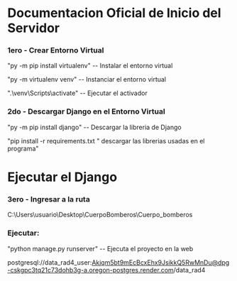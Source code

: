 # Documentacion Oficial de Inicio del Servidor

### 1ero - Crear Entorno Virtual

"py -m pip install virtualenv" -- Instalar el entorno virtual

"py -m virtualenv venv" -- Instanciar el entorno virtual

".\venv\Scripts\activate" -- Ejecutar el activador

### 2do - Descargar Django en el Entorno Virtual

"py -m pip install django" -- Descargar la libreria de Django

"pip install -r requirements.txt " descargar las librerias usadas en el programa"

# Ejecutar el Django

### 3ero - Ingresar a la ruta

C:\Users\usuario\Desktop\CuerpoBomberos\Cuerpo_bomberos

### Ejecutar:

"python manage.py runserver" -- Ejecuta el proyecto en la web

postgresql://data_rad4_user:Akjqm5bt9mEcBcxEhx9JsikkQ5RwMnDu@dpg-cskgpc3tq21c73dohb3g-a.oregon-postgres.render.com/data_rad4
